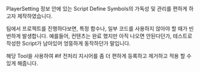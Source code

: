 PlayerSetting 정보 안에 있는 Script Define Symbols의 가독성 및 관리를 편하게 하고자 제작하였습니다.

팀에서 프로젝트를 진행하다보면, 특정 함수나, 일부 코드를 사용하지 않아야 할 때가 빈번하게 발생합니다.
예를들어, 컨텐츠는 완료 했지만 아직 나오면 안된다던가, 테스트로 작성한 Script가 남아있어 엉뚱하게 동작하던가 말입니다.

해당 Tool을 사용하여 #if 전처리 지시어를 좀 더 편하게 등록하고 제거하고 적용 할 수 있게 해줍니다.

